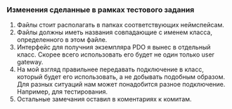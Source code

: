 ### Изменения сделанные в рамках тестового задания

1. Файлы стоит располагать в папках соответствующих неймспейсам.
2. Файлы должны иметь названия совпадающие с именем класса, определенного в этом файле.
3. Интерфейс для получния экземпляра PDO я вынес в отдельный класс. Скорее всего использовать его будет не один только user gateway.
4. На мой взгляд правильнее передавать подключение в класс, который будет его использовать, а не добывать подобным образом. Для разных ситуаций нам может понадобится разное подключение. Например, для тестирования.
5. Остальные замечания оставил в коментариях к комитам.
